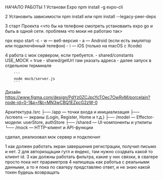НАЧАЛО РАБОТЫ
1 Установи Expo
npm install -g expo-cli

2 Установить зависимости
npm install 
или
npm install --legacy-peer-deps 

3 старт Проекта
<что бы на телефоне смотреть установаить expo go и быть в одной сети. проблема что моки не работаю так>

npx expo start -c
    -   w — веб-версия
    -   a — Android (если есть эмулятор или подключённый телефон)
    -   i — iOS (только на macOS с Xcode)


4 работа с мок сервером, если требуется.
    -   shared/constants USE_MOCK = true
    -   shared/getUrl там указать адреса
    -   далее запуск в отдельном терминале

        ```
        node mock/server.js
        ```



Дизайн
https://www.figma.com/design/PdYz0ZCJpcYcTOec7OwRvM/porcelain?node-id=0-1&p=f&t=MN3wCBQ1EZpcG2zW-0


Архитектура
/src
 ├── /app          — точки входа и инициализация
 ├── /screens      — экраны (Login, Register, Home и т.д.)
 ├── /model        — Effector-модели: userStore, authStore
 ├── /shared       — UI-компоненты и утилиты
 └── /mock         — HTTP-клиент и API-функции





сделал, реализовал мок сервер и подключил


1 как должен работать экран завершения регистрации, получил письмо и нет.
2 для авторизщации гугл и яндекс, там нужно создвать какой то клиент id.
3 как должны работать фильтра, какие у них связки, в свагере просто пока нет прараметров
4 напишешь как работьа с реальными данными, а то я пока по свагеру представляю ответ, и не знаю какой токен будешь возвращать

